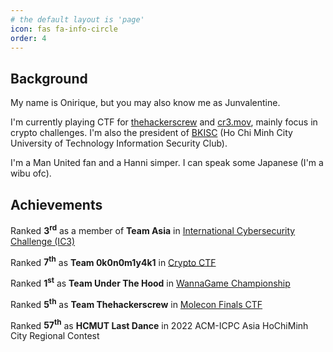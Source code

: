 ```yaml
---
# the default layout is 'page'
icon: fas fa-info-circle
order: 4
---
```

## Background

My name is Onirique, but you may also know me as Junvalentine. 

I'm currently playing CTF for [thehackerscrew](https://twitter.com/thehackerscrew1) and [cr3.mov](https://twitter.com/cr3mov), mainly focus in crypto challenges. I'm also the president of [BKISC](https://bkisc.com) (Ho Chi Minh City University of Technology Information Security Club).

I'm a Man United fan and a Hanni simper. I can speak some Japanese (I'm a wibu ofc).

## Achievements

Ranked **3<sup>rd</sup>** as a member of **Team Asia** in [International Cybersecurity Challenge (IC3)](https://www.ic3.games/)

Ranked **7<sup>th</sup>** as **Team 0k0n0m1y4k1** in [Crypto CTF](https://ctftime.org/event/1857)

Ranked **1<sup>st</sup>** as **Team Under The Hood** in [WannaGame Championship](https://ctftime.org/event/2146)

Ranked **5<sup>th</sup>** as **Team Thehackerscrew** in [Molecon Finals CTF](https://ctftime.org/event/2033)

Ranked **57<sup>th</sup>** as **HCMUT Last Dance** in 2022 ACM-ICPC Asia HoChiMinh City Regional Contest





